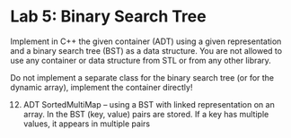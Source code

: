 # Lab 5: Binary Search Tree
Implement in C++ the given container (ADT) using a given representation and a binary search 
tree (BST) as a data structure. You are not allowed to use any container or data structure from STL or from any other library.

Do not implement a separate class for the binary search tree (or for the dynamic array), 
implement the container directly!

12. ADT SortedMultiMap – using a BST with linked representation on an array. In the BST (key, 
value) pairs are stored. If a key has multiple values, it appears in multiple pairs
